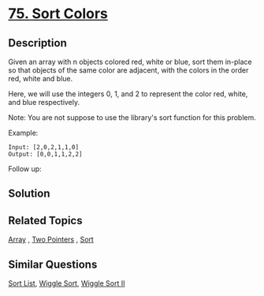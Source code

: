 # [75. Sort Colors](https://leetcode.com/problems/sort-colors)

## Description

Given an array with n objects colored red, white or blue, sort them in-place so that objects of the same color are adjacent, with the colors in the order red, white and blue.

Here, we will use the integers 0, 1, and 2 to represent the color red, white, and blue respectively.

Note: You are not suppose to use the library's sort function for this problem.

Example:

```
Input: [2,0,2,1,1,0]
Output: [0,0,1,1,2,2]
```

Follow up:

## Solution



## Related Topics

[Array](https://leetcode.com/tag/array/) , [Two Pointers](https://leetcode.com/tag/two-pointers/) , [Sort](https://leetcode.com/tag/sort/) 

## Similar Questions

[Sort List](https://leetcode.com/problems/sort-list/), [Wiggle Sort](https://leetcode.com/problems/wiggle-sort/), [Wiggle Sort II](https://leetcode.com/problems/wiggle-sort-ii/)
